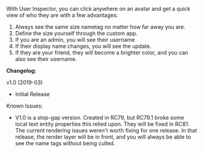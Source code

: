 With User Inspector, you can click anywhere on an avatar and get a quick view of who they are with a few advantages:

1. Always see the same size nametag no matter how far away you are.
2. Define the size yourself through the custom app.
3. If you are an admin, you will see their username
4. If their display name changes, you will see the update.
5. If they are your friend, they will become a brighter color, and you can also see their username. 

**Changelog:**

v1.0 (2019-03)

- Initial Release

Known Issues:
- V1.0 is a stop-gap version.  Created in RC79, but RC79.1 broke some local text entity properties this relied upon. They will be fixed in RC81.  The current rendering issues weren't worth fixing for one release.  In that release, the render layer will be in front, and you will always be able to see the name tags without being culled. 
